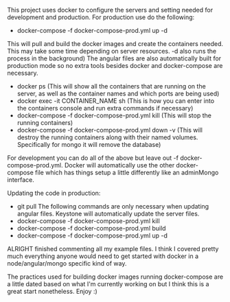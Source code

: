 This project uses docker to configure the servers and setting needed for development and production.
For production use do the following:

- docker-compose -f docker-compose-prod.yml up -d 

This will pull and build the docker images and create the containers needed. This may take some time depending on server resources. -d also runs the process in the background)
The angular files are also automatically built for production mode so no extra tools besides docker and docker-compose are necessary.

- docker ps (This will show all the containers that are running on the server, as well as the container names and which ports are being used)
- docker exec -it CONTAINER_NAME sh (This is how you can enter into the containers console and run extra commands if necessary)
- docker-compose -f docker-compose-prod.yml kill (This will stop the running containers)
- docker-compose -f docker-compose-prod.yml down -v (This will destroy the running containers along with their named volumes. Specifically for mongo it will remove the database)

For development you can do all of the above but leave out -f docker-compose-prod.yml. Docker will automatically use the other docker-compose file which has things setup a little differently like an adminMongo interface.

Updating the code in production:
- git pull
The following commands are only necessary when updating angular files. Keystone will automatically update the server files.
- docker-compose -f docker-compose-prod.yml kill
- docker-compose -f docker-compose-prod.yml build
- docker-compose -f docker-compose-prod.yml up -d

ALRIGHT finished commenting all my example files. I think I covered pretty much everything anyone would need to get started with docker
in a node/angular/mongo specific kind of way.

The practices used for building docker images running docker-compose are a little dated based on what I'm currently working on but I think this 
is a great start nonetheless. Enjoy :)